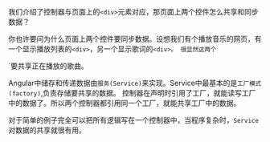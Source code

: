 我们介绍了控制器与页面上的`<div>`元素对应，那页面上两个控件怎么共享和同步数据？

你也许要问为什么页面上两个控件要同步数据。设想我们有个播放音乐的网页，有一个显示播放列表的`<div>`，另一个显示歌词的`<div>。
很显然这两个`<div>`要共享正在播放的歌曲。

Angular中储存和传递数据由```服务(Service)```来实现。Service中最基本的是```工厂模式(factory)```,负责存储要共享的数据。
控制器在声明时引用了工厂，就能读写工厂中的数据了。所以两个控制器都引用同一个工厂，就能共享工厂中的数据。

对于简单的例子完全可以把所有逻辑写在一个控制器中，当程序复杂时，`Service`对数据的共享就很有用。